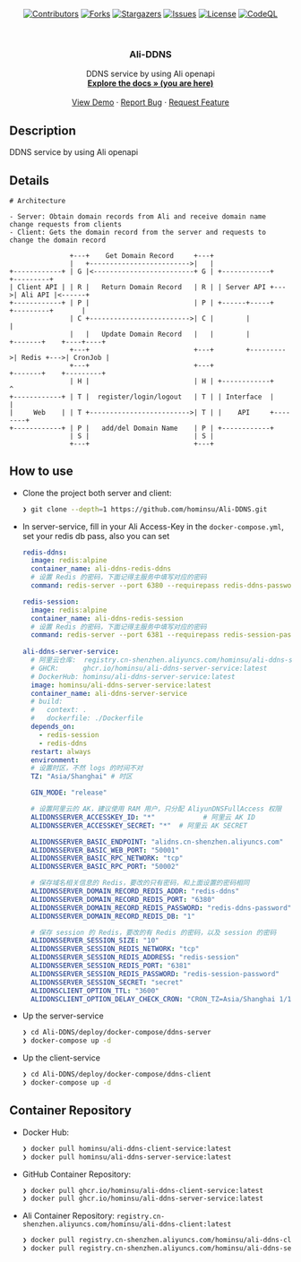 <div id="top"></div>

<!-- PROJECT SHIELDS -->
<p align="center">
<a href="https://github.com/hominsu/Ali-DDNS/graphs/contributors"><img src="https://img.shields.io/github/contributors/hominsu/XFileCrypt.svg?style=for-the-badge" alt="Contributors"></a>
<a href="https://github.com/hominsu/Ali-DDNS/network/members"><img src="https://img.shields.io/github/forks/hominsu/Ali-DDNS.svg?style=for-the-badge" alt="Forks"></a>
<a href="https://github.com/hominsu/Ali-DDNS/stargazers"><img src="https://img.shields.io/github/stars/hominsu/Ali-DDNS.svg?style=for-the-badge" alt="Stargazers"></a>
<a href="https://github.com/hominsu/Ali-DDNS/issues"><img src="https://img.shields.io/github/issues/hominsu/Ali-DDNS.svg?style=for-the-badge" alt="Issues"></a>
<a href="https://github.com/hominsu/Ali-DDNS/blob/master/LICENSE"><img src="https://img.shields.io/github/license/hominsu/Ali-DDNS.svg?style=for-the-badge" alt="License"></a>
<a href="https://github.com/hominsu/Ali-DDNS/actions/workflows/code_ql_analysis.yml"><img src="https://img.shields.io/github/workflow/status/hominsu/Ali-DDNS/CodeQL%20Analysis?style=for-the-badge" alt="CodeQL"></a>
</p>


<!-- PROJECT LOGO -->
<br/>
<div align="center">
<!--   <a href="https://github.com/hominsu/Ali-DDNS">
    <img src="images/logo.png" alt="Logo" width="80" height="80">
  </a> -->

<h3 align="center">Ali-DDNS</h3>

  <p align="center">
    DDNS service by using Ali openapi
    <br/>
    <a href="https://hominsu.github.io/Ali-DDNS/"><strong>Explore the docs » (you are here)</strong></a>
    <br/>
    <br/>
    <a href="https://github.com/hominsu/Ali-DDNS">View Demo</a>
    ·
    <a href="https://github.com/hominsu/Ali-DDNS/issues">Report Bug</a>
    ·
    <a href="https://github.com/hominsu/Ali-DDNS/issues">Request Feature</a>
  </p>
</div>

## Description

DDNS service by using Ali openapi

## Details

```
# Architecture

- Server: Obtain domain records from Ali and receive domain name change requests from clients
- Client: Gets the domain record from the server and requests to change the domain record

               +---+    Get Domain Record     +---+
               |   +------------------------->|   |
+------------+ | G |<-------------------------+ G | +------------+    +---------+
| Client API | | R |   Return Domain Record   | R | | Server API +--->| Ali API |<------+
+------------+ | P |                          | P | +------+-----+    +---------+       |
               | C +------------------------->| C |        |                            |
               |   |   Update Domain Record   |   |        |          +-------+    +----+----+
               +---+                          +---+        +--------->| Redis +--->| CronJob |
               +---+                          +---+                   +-------+    +---------+
               | H |                          | H | +------------+        ^
+------------+ | T |  register/login/logout   | T | | Interface  |        |
|     Web    | | T +------------------------->| T | |    API     +--------+
+------------+ | P |   add/del Domain Name    | P | +------------+ 
               | S |                          | S |
               +---+                          +---+
```

## How to use

- Clone the project both server and client:

  ```bash
  ❯ git clone --depth=1 https://github.com/hominsu/Ali-DDNS.git
  ```

- In server-service, fill in your  Ali Access-Key in the `docker-compose.yml`, set your redis db pass, also you can set 

  ```yaml
  redis-ddns:
    image: redis:alpine
    container_name: ali-ddns-redis-ddns
    # 设置 Redis 的密码，下面记得主服务中填写对应的密码
    command: redis-server --port 6380 --requirepass redis-ddns-password
  
  redis-session:
    image: redis:alpine
    container_name: ali-ddns-redis-session
    # 设置 Redis 的密码，下面记得主服务中填写对应的密码
    command: redis-server --port 6381 --requirepass redis-session-password
    
  ali-ddns-server-service:
    # 阿里云仓库:  registry.cn-shenzhen.aliyuncs.com/hominsu/ali-ddns-server-service:latest
    # GHCR:      ghcr.io/hominsu/ali-ddns-server-service:latest
    # DockerHub: hominsu/ali-ddns-server-service:latest
    image: hominsu/ali-ddns-server-service:latest
    container_name: ali-ddns-server-service
    # build:
    #   context: .
    #   dockerfile: ./Dockerfile
    depends_on:
      - redis-session
      - redis-ddns
    restart: always
    environment:
    # 设置时区，不然 logs 的时间不对
    TZ: "Asia/Shanghai" # 时区
  
    GIN_MODE: "release"
  
    # 设置阿里云的 AK，建议使用 RAM 用户，只分配 AliyunDNSFullAccess 权限
    ALIDDNSSERVER_ACCESSKEY_ID: "*"            # 阿里云 AK ID
    ALIDDNSSERVER_ACCESSKEY_SECRET: "*"  # 阿里云 AK SECRET
  
    ALIDDNSSERVER_BASIC_ENDPOINT: "alidns.cn-shenzhen.aliyuncs.com"   # 阿里云服务地址
    ALIDDNSSERVER_BASIC_WEB_PORT: "50001"                             # WEB 服务监听端口
    ALIDDNSSERVER_BASIC_RPC_NETWORK: "tcp"                            # RPC 协议
    ALIDDNSSERVER_BASIC_RPC_PORT: "50002"                             # RPC 服务端口
  
    # 保存域名相关信息的 Redis，要改的只有密码，和上面设置的密码相同
    ALIDDNSSERVER_DOMAIN_RECORD_REDIS_ADDR: "redis-ddns"              # 保存域名信息的 Redis 地址
    ALIDDNSSERVER_DOMAIN_RECORD_REDIS_PORT: "6380"                    # 保存域名信息的 Redis 端口
    ALIDDNSSERVER_DOMAIN_RECORD_REDIS_PASSWORD: "redis-ddns-password" # 保存域名信息的 Redis 密码
    ALIDDNSSERVER_DOMAIN_RECORD_REDIS_DB: "1"                         # 保存域名信息的 Redis 数据库
  
    # 保存 session 的 Redis，要改的有 Redis 的密码，以及 session 的密码
    ALIDDNSSERVER_SESSION_SIZE: "10"                                  # session
    ALIDDNSSERVER_SESSION_REDIS_NETWORK: "tcp"                        # session 协议
    ALIDDNSSERVER_SESSION_REDIS_ADDRESS: "redis-session"              # 保存 session 信息的 Redis 地址
    ALIDDNSSERVER_SESSION_REDIS_PORT: "6381"                          # 保存 session 信息的 Redis 端口
    ALIDDNSSERVER_SESSION_REDIS_PASSWORD: "redis-session-password"    # 保存 session 信息的 Redis 密码
    ALIDDNSSERVER_SESSION_SECRET: "secret"                            # session 密码
    ALIDDNSCLIENT_OPTION_TTL: "3600"                                  # 每隔多少秒向服务端获取更新信息
    ALIDDNSCLIENT_OPTION_DELAY_CHECK_CRON: "CRON_TZ=Asia/Shanghai 1/10 2-4 * * *" # 每天的 2-4 点的 1m 开始，每 10m 执行一次
  
  ```

- Up the server-service

  ```bash
  ❯ cd Ali-DDNS/deploy/docker-compose/ddns-server
  ❯ docker-compose up -d
  ```

- Up the client-service

  ```bash
  ❯ cd Ali-DDNS/deploy/docker-compose/ddns-client
  ❯ docker-compose up -d
  ```


## Container Repository

- Docker Hub: 

  ```bash
  ❯ docker pull hominsu/ali-ddns-client-service:latest
  ❯ docker pull hominsu/ali-ddns-server-service:latest
  ```

- GitHub Container Repository: 

  ```bash
  ❯ docker pull ghcr.io/hominsu/ali-ddns-client-service:latest
  ❯ docker pull ghcr.io/hominsu/ali-ddns-server-service:latest
  ```

- Ali Container Repository: `registry.cn-shenzhen.aliyuncs.com/hominsu/ali-ddns-client:latest`

  ```bash
  ❯ docker pull registry.cn-shenzhen.aliyuncs.com/hominsu/ali-ddns-client-service:latest
  ❯ docker pull registry.cn-shenzhen.aliyuncs.com/hominsu/ali-ddns-server-service:latest
  ```

  
